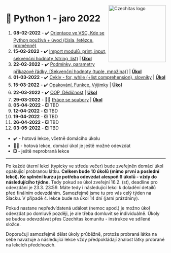 <a href="https://www.czechitas.cz/"><img align="right" src="https://cdn.myshoptet.com/usr/www.shop-czechitas.cz/user/logos/logo.png" alt="Czechitas logo" width="180"/></a>

# 🐍 Python 1 - jaro 2022

1.  **08-02-2022** - ✔️ [Orientace ve VSC, Kde se Python používá + úvod (čísla, řetězce, proměnné)](lesson_1)
2.  **15-02-2022** - ✔️ [Import modulů, print, input, sekvenční hodnoty (string, list)](lesson_2) | [**Úkol**](lesson_2/homework/)
3.  **22-02-2022** - ✔️ [Podmínky, parametry příkazové řádky, [Sekvenční hodnoty (tuple, množina)]](lesson_3) | [**Úkol**](lesson_3/homework/)
4.  **01-03-2022** - ✔️ [Cykly - for, while (+list comprehension), slovníky](lesson_4) | [**Úkol**](lesson_4/homework/)
5.  **15-03-2022** - ✔️ [Opakování, Funkce, Výjimky](lesson_5) | [**Úkol**](lesson_5/homework/)
6.  **22-03-2022** - ✔️  [OOP, Dědičnost](lesson_6) | [**Úkol**](lesson_6/homework/)
7.  **29-03-2022** - 👷‍♀️ [Práce se soubory](lesson_7) | [**Úkol**](lesson_7/homework/)
8.  **05-04-2022** - ❎ TBD
9.  **12-04-2022** - ❎ TBD
10. **19-04-2022** - ❎ TBD
11. **26-04-2022** - ❎ TBD
12. **03-05-2022** - ❎ TBD

- ✔️ - hotová lekce, včetně domácího úkolu
- 👷‍♀️ - hotová lekce, domácí úkol je ještě možné odevzdat
- ❎ - ještě neprobraná lekce
---

Po každé úterní lekci (typicky ve středu večer) bude zveřejněn domácí úkol opakující probranou látku. **Celkem bude 10 úkolů (mimo první a poslední lekci). Ke splnění kurzu je potřeba odevzdat alespoň 6 úkolů - vždy do následujícího týdne.** Tedy pokud se úkol zveřejní 16.2. (st), deadline pro odevzdání je 23.3. 23:59. Máte tedy i následující lekci k doladění detailů před finálním odevzdáním. Samozřejmě jsme tu pro vás celý týden na Slacku. V případě 4. lekce bude na úkol 14 dní (jarní prázdniny).

Pokud nastane nepředvídatená událost (nemoc apod.) je možno úkol odevzdat po domluvě později, je ale třeba domluvit se individuálně. Úkoly se budou odevzdávat přes Czechitas komunitu - instrukce ve sdílené složce.

Doporučuji samozřejmě dělat úkoly průběžně, protože probraná látka na sebe navazuje a následující lekce vždy předpokládají znalost látky probrané na lekcích předchozích.
